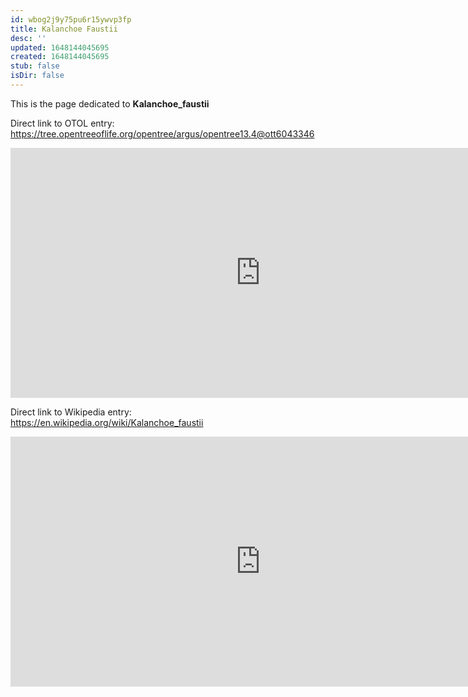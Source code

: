 ```yaml
---
id: wbog2j9y75pu6r15ywvp3fp
title: Kalanchoe Faustii
desc: ''
updated: 1648144045695
created: 1648144045695
stub: false
isDir: false
---
```

This is the page dedicated to **Kalanchoe_faustii**


Direct link to OTOL entry: https://tree.opentreeoflife.org/opentree/argus/opentree13.4@ott6043346



<html>
    <body>
    <iframe src="https://tree.opentreeoflife.org/opentree/argus/opentree13.4@ott6043346"
    width="800" height="400" frameborder="0" allowfullscreen> </iframe>
    </body>
</html>
    


Direct link to Wikipedia entry: https://en.wikipedia.org/wiki/Kalanchoe_faustii



<html>
    <body>
    <iframe src="https://en.wikipedia.org/wiki/Kalanchoe_faustii"
    width="800" height="400" frameborder="0" allowfullscreen> </iframe>
    </body>
</html>
    
